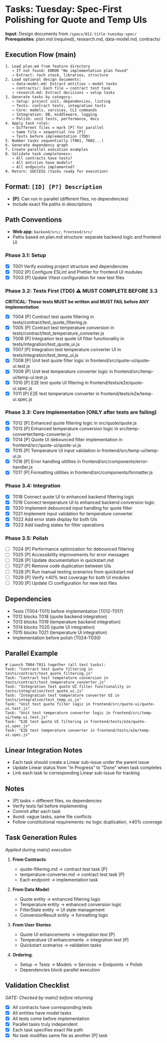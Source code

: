 # Tasks: Tuesday: Spec-First Polishing for Quote and Temp UIs

**Input**: Design documents from `/specs/012-title-tuesday-spec/`
**Prerequisites**: plan.md (required), research.md, data-model.md, contracts/

## Execution Flow (main)
```
1. Load plan.md from feature directory
   → If not found: ERROR "No implementation plan found"
   → Extract: tech stack, libraries, structure
2. Load optional design documents:
   → data-model.md: Extract entities → model tasks
   → contracts/: Each file → contract test task
   → research.md: Extract decisions → setup tasks
3. Generate tasks by category:
   → Setup: project init, dependencies, linting
   → Tests: contract tests, integration tests
   → Core: models, services, CLI commands
   → Integration: DB, middleware, logging
   → Polish: unit tests, performance, docs
4. Apply task rules:
   → Different files = mark [P] for parallel
   → Same file = sequential (no [P])
   → Tests before implementation (TDD)
5. Number tasks sequentially (T001, T002...)
6. Generate dependency graph
7. Create parallel execution examples
8. Validate task completeness:
   → All contracts have tests?
   → All entities have models?
   → All endpoints implemented?
9. Return: SUCCESS (tasks ready for execution)
```

## Format: `[ID] [P?] Description`
- **[P]**: Can run in parallel (different files, no dependencies)
- Include exact file paths in descriptions

## Path Conventions
- **Web app**: `backend/src/`, `frontend/src/`
- Paths based on plan.md structure: separate backend logic and frontend UI

### Phase 3.1: Setup
- [x] T001 Verify existing project structure and dependencies
- [x] T002 [P] Configure ESLint and Prettier for frontend UI modules
- [x] T003 [P] Update Vitest configuration for new test files

### Phase 3.2: Tests First (TDD) ⚠️ MUST COMPLETE BEFORE 3.3
**CRITICAL: These tests MUST be written and MUST FAIL before ANY implementation**
- [x] T004 [P] Contract test quote filtering in tests/contract/test_quote_filtering.js
- [x] T005 [P] Contract test temperature conversion in tests/contract/test_temperature_converter.js
- [x] T006 [P] Integration test quote UI filter functionality in tests/integration/test_quote_ui.js
- [x] T007 [P] Integration test temperature converter UI in tests/integration/test_temp_ui.js
- [x] T008 [P] Unit test quote filter logic in frontend/src/quote-ui/quote-ui.test.js
- [x] T009 [P] Unit test temperature converter logic in frontend/src/temp-ui/temp-ui.test.js
- [x] T010 [P] E2E test quote UI filtering in frontend/tests/e2e/quote-ui.spec.js
- [x] T011 [P] E2E test temperature converter in frontend/tests/e2e/temp-ui.spec.js

### Phase 3.3: Core Implementation (ONLY after tests are failing)
- [x] T012 [P] Enhanced quote filtering logic in src/quote/quote.js
- [x] T013 [P] Enhanced temperature conversion logic in src/temp-converter/temp-converter.js
- [x] T014 [P] Quote UI debounced filter implementation in frontend/src/quote-ui/quote-ui.js
- [x] T015 [P] Temperature UI input validation in frontend/src/temp-ui/temp-ui.js
- [x] T016 [P] Error handling utilities in frontend/src/components/error-handler.js
- [x] T017 [P] Formatting utilities in frontend/src/components/formatter.js

### Phase 3.4: Integration
- [x] T018 Connect quote UI to enhanced backend filtering logic
- [x] T019 Connect temperature UI to enhanced backend conversion logic
- [x] T020 Implement debounced input handling for quote filter
- [x] T021 Implement input validation for temperature converter
- [x] T022 Add error state display for both UIs
- [x] T023 Add loading states for filter operations

### Phase 3.5: Polish
- [ ] T024 [P] Performance optimization for debounced filtering
- [ ] T025 [P] Accessibility improvements for error messages
- [ ] T026 [P] Update documentation in quickstart.md
- [ ] T027 [P] Remove code duplication between UIs
- [ ] T028 [P] Run manual testing scenarios from quickstart.md
- [ ] T029 [P] Verify ≥40% test coverage for both UI modules
- [ ] T030 [P] Update CI configuration for new test files

## Dependencies
- Tests (T004-T011) before implementation (T012-T017)
- T012 blocks T018 (quote backend integration)
- T013 blocks T019 (temperature backend integration)
- T014 blocks T020 (quote UI integration)
- T015 blocks T021 (temperature UI integration)
- Implementation before polish (T024-T030)

## Parallel Example
```
# Launch T004-T011 together (all test tasks):
Task: "Contract test quote filtering in tests/contract/test_quote_filtering.js"
Task: "Contract test temperature conversion in tests/contract/test_temperature_converter.js"
Task: "Integration test quote UI filter functionality in tests/integration/test_quote_ui.js"
Task: "Integration test temperature converter UI in tests/integration/test_temp_ui.js"
Task: "Unit test quote filter logic in frontend/src/quote-ui/quote-ui.test.js"
Task: "Unit test temperature converter logic in frontend/src/temp-ui/temp-ui.test.js"
Task: "E2E test quote UI filtering in frontend/tests/e2e/quote-ui.spec.js"
Task: "E2E test temperature converter in frontend/tests/e2e/temp-ui.spec.js"
```

## Linear Integration Notes
- Each task should create a Linear sub-issue under the parent issue
- Update Linear status from "In Progress" to "Done" when task completes
- Link each task to corresponding Linear sub-issue for tracking

## Notes
- [P] tasks = different files, no dependencies
- Verify tests fail before implementing
- Commit after each task
- Avoid: vague tasks, same file conflicts
- Follow constitutional requirements: no logic duplication, ≥40% coverage

## Task Generation Rules
*Applied during main() execution*

1. **From Contracts**:
   - quote-filtering.md → contract test task [P]
   - temperature-converter.md → contract test task [P]
   - Each endpoint → implementation task
   
2. **From Data Model**:
   - Quote entity → enhanced filtering logic
   - Temperature entity → enhanced conversion logic
   - FilterState entity → UI state management
   - ConversionResult entity → formatting logic
   
3. **From User Stories**:
   - Quote UI enhancements → integration test [P]
   - Temperature UI enhancements → integration test [P]
   - Quickstart scenarios → validation tasks

4. **Ordering**:
   - Setup → Tests → Models → Services → Endpoints → Polish
   - Dependencies block parallel execution

## Validation Checklist
*GATE: Checked by main() before returning*

- [x] All contracts have corresponding tests
- [x] All entities have model tasks
- [x] All tests come before implementation
- [x] Parallel tasks truly independent
- [x] Each task specifies exact file path
- [x] No task modifies same file as another [P] task
